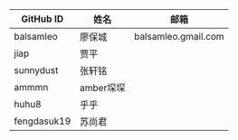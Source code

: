 GitHub ID|姓名 | 邮箱
---- | ---- |----
balsamleo |廖保城|balsamleo.gmail.com
jiap |贾平 |
sunnydust |张轩铭|
ammmn |amber堔堔|
huhu8 |乎乎|
fengdasuk19| 苏尚君|
